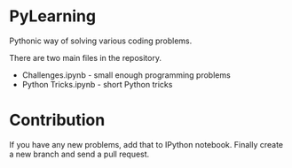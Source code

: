 # PyLearning
Pythonic way of solving various coding problems. 

There are two main files in the repository.

* Challenges.ipynb - small enough programming problems
* Python Tricks.ipynb - short Python tricks

# Contribution
If you have any new problems, add that to IPython notebook. Finally create a new branch and send a pull request.

